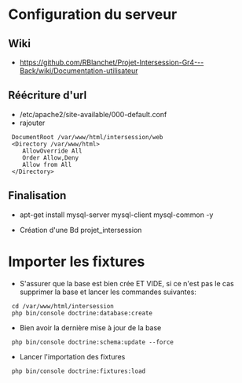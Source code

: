 # Configuration du serveur

## Wiki
* https://github.com/RBlanchet/Projet-Intersession-Gr4---Back/wiki/Documentation-utilisateur

## Réécriture d'url
* /etc/apache2/site-available/000-default.conf
* rajouter
```
 DocumentRoot /var/www/html/intersession/web
 <Directory /var/www/html>
    AllowOverride All
    Order Allow,Deny
    Allow from All
 </Directory>
```             

## Finalisation 

* apt-get install mysql-server mysql-client mysql-common -y

* Création d'une Bd projet_intersession


# Importer les fixtures

* S'assurer que la base est bien crée ET VIDE, si ce n'est pas le cas supprimer la base et lancer les commandes suivantes:

```
 cd /var/www/html/intersession
 php bin/console doctrine:database:create
```     

* Bien avoir la dernière mise à jour de la base

```
 php bin/console doctrine:schema:update --force
```   

* Lancer l'importation des fixtures

```
 php bin/console doctrine:fixtures:load
```
